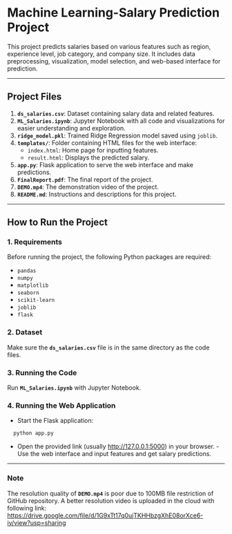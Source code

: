 # Machine Learning-Salary Prediction Project

This project predicts salaries based on various features such as region, experience level, job category, and company size. It includes data preprocessing, visualization, model selection, and web-based interface for prediction. 

---

## Project Files
1. **`ds_salaries.csv`**: Dataset containing salary data and related features.
2. **`ML_Salaries.ipynb`**: Jupyter Notebook with all code and visualizations for easier understanding and exploration.
3. **`ridge_model.pkl`**: Trained Ridge Regression model saved using `joblib`.
4. **`templates/`**: Folder containing HTML files for the web interface:
   - `index.html`: Home page for inputting features.
   - `result.html`: Displays the predicted salary.
5. **`app.py`**: Flask application to serve the web interface and make predictions.
6. **`FinalReport.pdf`**: The final report of the project.
7. **`DEMO.mp4`**: The demonstration video of the project.
8. **`README.md`**: Instructions and descriptions for this project. 

---



## How to Run the Project
### **1. Requirements**
Before running the project, the following Python packages are required:
- `pandas`
- `numpy`
- `matplotlib`
- `seaborn`
- `scikit-learn`
- `joblib`
- `flask`

### **2. Dataset**
Make sure the **`ds_salaries.csv`** file is in the same directory as the code files.

### **3. Running the Code**
Run **`ML_Salaries.ipynb`** with Jupyter Notebook.


### **4. Running the Web Application**
- Start the Flask application:
```bash
  python app.py
```

- Open the provided link (usually http://127.0.0.1:5000) in your browser.
-Use the web interface and input features and get salary predictions.

---
### Note
The resolution quality of **`DEMO.mp4`** is poor due to 100MB file restriction of GitHub repository. A better resolution video is uploaded in the cloud with following link:
https://drive.google.com/file/d/1G9xTt17q0ujTKHHbzgXhE08orXce6-iy/view?usp=sharing